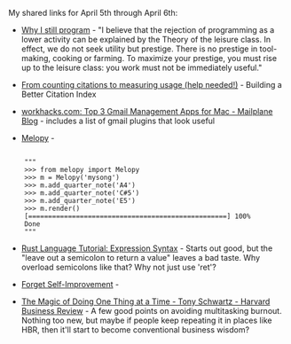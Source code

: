 <!--
.. title: Links: Hacking, Music in Python, Rust & unitasking
.. date: 2012/04/11 16:15
.. slug: links-hacking-music-in-python-rust-unitaskimg
.. link:
.. description:
.. tags: links, business, citation, email, gmail, impact, libraries, machine-learning, mikechecksmail, multitasking, music, pinboard-links, productivity, programming, publication, python, ranking, research, rust
-->


My shared links for April 5th through April 6th:






  * [Why I still program](http://lemire.me/blog/archives/2011/06/06/why-i-still-program/) - "I believe that the rejection of programming as a lower activity can be explained by the Theory of the leisure class. In effect, we do not seek utility but prestige. There is no prestige in tool-making, cooking or farming. To maximize your prestige, you must rise up to the leisure class: you work must not be immediately useful."


  * [From counting citations to measuring usage (help needed!)](http://lemire.me/blog/archives/2012/03/20/from-counting-citations-to-measuring-usage-help-needed/) - Building a Better Citation Index


  * [workhacks.com: Top 3 Gmail Management Apps for Mac - Mailplane Blog](http://mailplaneapp.com/blog/entry/workhacks.com_top_3_gmail_management_apps_for_mac) - includes a list of gmail plugins that look useful


  * [Melopy](http://prezjordan.github.com/Melopy/) - 
<code>    
    """
    >>> from melopy import Melopy
    >>> m = Melopy('mysong')
    >>> m.add_quarter_note('A4')
    >>> m.add_quarter_note('C#5')
    >>> m.add_quarter_note('E5')
    >>> m.render()
    [==================================================] 100%
    Done
    """
</code>


  * [Rust Language Tutorial: Expression Syntax](http://doc.rust-lang.org/doc/tutorial.html#expression-syntax) - Starts out good, but the "leave out a semicolon to return a value" leaves a bad taste. Why overload semicolons like that? Why not just use 'ret'?


  * [Forget Self-Improvement](http://www.deliberatism.com/blog/forget-self-improvement/) - 


  * [The Magic of Doing One Thing at a Time - Tony Schwartz - Harvard Business Review](http://blogs.hbr.org/schwartz/2012/03/the-magic-of-doing-one-thing-a.html) - A few good points on avoiding multitasking burnout. Nothing too new, but maybe if people keep repeating it in places like HBR, then it'll start to become conventional business wisdom?



